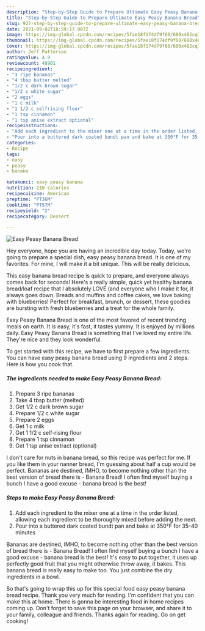 ```yaml
---
description: "Step-by-Step Guide to Prepare Ultimate Easy Peasy Banana Bread"
title: "Step-by-Step Guide to Prepare Ultimate Easy Peasy Banana Bread"
slug: 927-step-by-step-guide-to-prepare-ultimate-easy-peasy-banana-bread
date: 2021-09-02T18:59:17.907Z
image: https://img-global.cpcdn.com/recipes/5fae18f174df9f60/680x482cq70/easy-peasy-banana-bread-recipe-main-photo.jpg
thumbnail: https://img-global.cpcdn.com/recipes/5fae18f174df9f60/680x482cq70/easy-peasy-banana-bread-recipe-main-photo.jpg
cover: https://img-global.cpcdn.com/recipes/5fae18f174df9f60/680x482cq70/easy-peasy-banana-bread-recipe-main-photo.jpg
author: Jeff Patterson
ratingvalue: 4.9
reviewcount: 48901
recipeingredient:
- "3 ripe bananas"
- "4 tbsp butter melted"
- "1/2 c dark brown sugar"
- "1/2 c white sugar"
- "2 eggs"
- "1 c milk"
- "1 1/2 c selfrising flour"
- "1 tsp cinnamon"
- "1 tsp anise extract optional"
recipeinstructions:
- "Add each ingredient to the mixer one at a time in the order listed, allowing each ingredient to be thoroughly mixed before adding the next."
- "Pour into a buttered dark coated bundt pan and bake at 350°F for 35-40 minutes"
categories:
- Recipe
tags:
- easy
- peasy
- banana

katakunci: easy peasy banana 
nutrition: 210 calories
recipecuisine: American
preptime: "PT36M"
cooktime: "PT57M"
recipeyield: "2"
recipecategory: Dessert

---
```



![Easy Peasy Banana Bread](https://img-global.cpcdn.com/recipes/5fae18f174df9f60/680x482cq70/easy-peasy-banana-bread-recipe-main-photo.jpg)

Hey everyone, hope you are having an incredible day today. Today, we're going to prepare a special dish, easy peasy banana bread. It is one of my favorites. For mine, I will make it a bit unique. This will be really delicious.

This easy banana bread recipe is quick to prepare, and everyone always comes back for seconds! Here&#39;s a really simple, quick yet healthy banana bread/loaf recipe that I absolutely LOVE (and everyone who I make it for, it always goes down. Breads and muffins and coffee cakes, we love baking with blueberries! Perfect for breakfast, brunch, or dessert, these goodies are bursting with fresh blueberries and a treat for the whole family.

Easy Peasy Banana Bread is one of the most favored of recent trending meals on earth. It is easy, it's fast, it tastes yummy. It is enjoyed by millions daily. Easy Peasy Banana Bread is something that I've loved my entire life. They're nice and they look wonderful.


To get started with this recipe, we have to first prepare a few ingredients. You can have easy peasy banana bread using 9 ingredients and 2 steps. Here is how you cook that.

<!--inarticleads1-->

##### The ingredients needed to make Easy Peasy Banana Bread:

1. Prepare 3 ripe bananas
1. Take 4 tbsp butter (melted)
1. Get 1/2 c dark brown sugar
1. Prepare 1/2 c white sugar
1. Prepare 2 eggs
1. Get 1 c milk
1. Get 1 1/2 c self-rising flour
1. Prepare 1 tsp cinnamon
1. Get 1 tsp anise extract (optional)


I don&#39;t care for nuts in banana bread, so this recipe was perfect for me. If you like them in your nanner bread, I&#39;m guessing about half a cup would be perfect. Bananas are destined, IMHO, to become nothing other than the best version of bread there is - Banana Bread! I often find myself buying a bunch I have a good excuse - banana bread is the best! 

<!--inarticleads2-->

##### Steps to make Easy Peasy Banana Bread:

1. Add each ingredient to the mixer one at a time in the order listed, allowing each ingredient to be thoroughly mixed before adding the next.
1. Pour into a buttered dark coated bundt pan and bake at 350°F for 35-40 minutes


Bananas are destined, IMHO, to become nothing other than the best version of bread there is - Banana Bread! I often find myself buying a bunch I have a good excuse - banana bread is the best! It&#39;s easy to put together, it uses up perfectly good fruit that you might otherwise throw away, it bakes. This banana bread is really easy to make too. You just combine the dry ingredients in a bowl. 

So that's going to wrap this up for this special food easy peasy banana bread recipe. Thank you very much for reading. I'm confident that you can make this at home. There is gonna be interesting food in home recipes coming up. Don't forget to save this page on your browser, and share it to your family, colleague and friends. Thanks again for reading. Go on get cooking!

